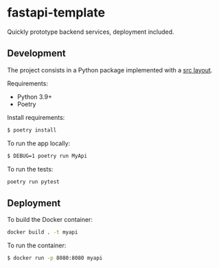 # fastapi-template

Quickly prototype backend services, deployment included.

## Development

The project consists in a Python package implemented with a [src layout](https://packaging.python.org/en/latest/discussions/src-layout-vs-flat-layout/).

Requirements:
- Python 3.9+
- Poetry

Install requirements:
```sh
$ poetry install
```

To run the app locally:
```sh
$ DEBUG=1 poetry run MyApi
```

To run the tests:
```sh
poetry run pytest
```

## Deployment

To build the Docker container:
```sh
docker build . -t myapi
```

To run the container:
```sh
$ docker run -p 8080:8080 myapi
```




